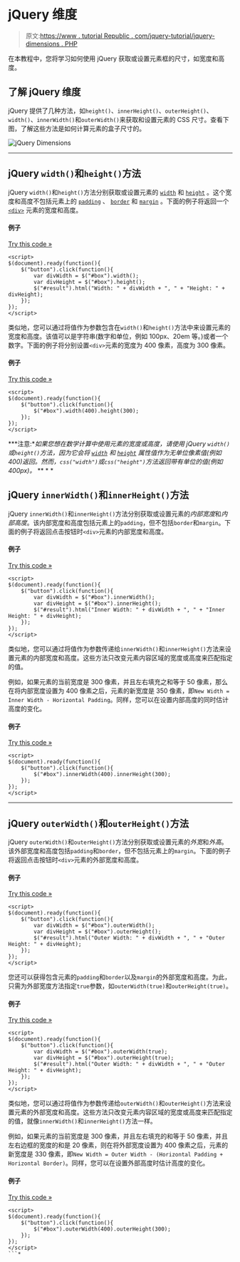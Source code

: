 # jQuery 维度

> 原文:[https://www . tutorial Republic . com/jquery-tutorial/jquery-dimensions . PHP](https://www.tutorialrepublic.com/jquery-tutorial/jquery-dimensions.php)

在本教程中，您将学习如何使用 jQuery 获取或设置元素框的尺寸，如宽度和高度。

## 了解 jQuery 维度

jQuery 提供了几种方法，如`height()`、`innerHeight()`、`outerHeight()`、`width()`、`innerWidth()`和`outerWidth()`来获取和设置元素的 CSS 尺寸。查看下图，了解这些方法是如何计算元素的盒子尺寸的。

![jQuery Dimensions](../Images/9f39106ab17e99321b820c6fc39b2d76.png)

* * *

## jQuery `width()`和`height()`方法

jQuery `width()`和`height()`方法分别获取或设置元素的 [`width`](../css-reference/css-width-property.php) 和 [`height`](../css-reference/css-height-property.php) 。这个宽度和高度不包括元素上的 [`padding`](../css-reference/css-padding-property.php) 、 [`border`](../css-reference/css-border-property.php) 和 [`margin`](../css-reference/css-margin-property.php) 。下面的例子将返回一个 [`<div>`](../html-reference/html-div-tag.php) 元素的宽度和高度。

#### 例子

[Try this code »](../codelab.php?topic=jquery&file=get-width-and-height-of-an-element "Try this code using online Editor")

```
<script>
$(document).ready(function(){
    $("button").click(function(){
        var divWidth = $("#box").width();
        var divHeight = $("#box").height();
        $("#result").html("Width: " + divWidth + ", " + "Height: " + divHeight);
    });
});
</script>
```

类似地，您可以通过将值作为参数包含在`width()`和`height()`方法中来设置元素的宽度和高度。该值可以是字符串(数字和单位，例如 100px、20em 等。)或者一个数字。下面的例子将分别设置`<div>`元素的宽度为 400 像素，高度为 300 像素。

#### 例子

[Try this code »](../codelab.php?topic=jquery&file=set-width-and-height-of-an-element "Try this code using online Editor")

```
<script>
$(document).ready(function(){
    $("button").click(function(){
        $("#box").width(400).height(300);
    });
});
</script>
```

 ***注意:**如果您想在数学计算中使用元素的宽度或高度，请使用 jQuery `width()`或`height()`方法，因为它会将 [`width`](../css-reference/css-width-property.php) 和 [`height`](../css-reference/css-height-property.php) 属性值作为无单位像素值(例如 400)返回。然而，`css("width")`或`css("height")`方法返回带有单位的值(例如 400px)。*  ** * *

## jQuery `innerWidth()`和`innerHeight()`方法

jQuery `innerWidth()`和`innerHeight()`方法分别获取或设置元素的*内部宽度*和*内部高度*。该内部宽度和高度包括元素上的`padding`，但不包括`border`和`margin`。下面的例子将返回点击按钮时`<div>`元素的内部宽度和高度。

#### 例子

[Try this code »](../codelab.php?topic=jquery&file=get-inner-width-and-height-of-an-element "Try this code using online Editor")

```
<script>
$(document).ready(function(){
    $("button").click(function(){
        var divWidth = $("#box").innerWidth();
        var divHeight = $("#box").innerHeight();
        $("#result").html("Inner Width: " + divWidth + ", " + "Inner Height: " + divHeight);
    });
});
</script>
```

类似地，您可以通过将值作为参数传递给`innerWidth()`和`innerHeight()`方法来设置元素的内部宽度和高度。这些方法只改变元素内容区域的宽度或高度来匹配指定的值。

例如，如果元素的当前宽度是 300 像素，并且左右填充之和等于 50 像素，那么在将内部宽度设置为 400 像素之后，元素的新宽度是 350 像素，即`New Width = Inner Width - Horizontal Padding`。同样，您可以在设置内部高度的同时估计高度的变化。

#### 例子

[Try this code »](../codelab.php?topic=jquery&file=set-inner-width-and-height-of-an-element "Try this code using online Editor")

```
<script>
$(document).ready(function(){
    $("button").click(function(){
        $("#box").innerWidth(400).innerHeight(300);
    });
});
</script>
```

* * *

## jQuery `outerWidth()`和`outerHeight()`方法

jQuery `outerWidth()`和`outerHeight()`方法分别获取或设置元素的*外宽*和*外高*。该外部宽度和高度包括`padding`和`border`，但不包括元素上的`margin`。下面的例子将返回点击按钮时`<div>`元素的外部宽度和高度。

#### 例子

[Try this code »](../codelab.php?topic=jquery&file=get-outer-width-and-height-of-an-element "Try this code using online Editor")

```
<script>
$(document).ready(function(){
    $("button").click(function(){
        var divWidth = $("#box").outerWidth();
        var divHeight = $("#box").outerHeight();
        $("#result").html("Outer Width: " + divWidth + ", " + "Outer Height: " + divHeight);
    });
});
</script>
```

您还可以获得包含元素的`padding`和`border`以及`margin`的外部宽度和高度。为此，只需为外部宽度方法指定`true`参数，如`outerWidth(true)`和`outerHeight(true)`。

#### 例子

[Try this code »](../codelab.php?topic=jquery&file=get-outer-width-and-height-of-an-element-including-margin "Try this code using online Editor")

```
<script>
$(document).ready(function(){
    $("button").click(function(){
        var divWidth = $("#box").outerWidth(true);
        var divHeight = $("#box").outerHeight(true);
        $("#result").html("Outer Width: " + divWidth + ", " + "Outer Height: " + divHeight);
    });
});
</script>
```

类似地，您可以通过将值作为参数传递给`outerWidth()`和`outerHeight()`方法来设置元素的外部宽度和高度。这些方法只改变元素内容区域的宽度或高度来匹配指定的值，就像`innerWidth()`和`innerHeight()`方法一样。

例如，如果元素的当前宽度是 300 像素，并且左右填充的和等于 50 像素，并且左右边框的宽度的和是 20 像素，则在将外部宽度设置为 400 像素之后，元素的新宽度是 330 像素，即`New Width = Outer Width - (Horizontal Padding + Horizontal Border)`。同样，您可以在设置外部高度时估计高度的变化。

#### 例子

[Try this code »](../codelab.php?topic=jquery&file=set-outer-width-and-height-of-an-element "Try this code using online Editor")

```
<script>
$(document).ready(function(){
    $("button").click(function(){
        $("#box").outerWidth(400).outerHeight(300);
    });
});
</script>
```*